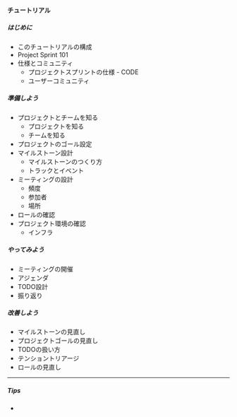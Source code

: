 <!-- イメージ

- はじめに で、チュートリアル自体の構成と、PJSの概要、関連する情報源など、基礎情報をinput。
- 導入 で、最初のセットアップの仕方を説明
- 実践 で、プロセスを走り始めてみる。
- 改善 で、プロセスをうけての実践と最適化について語る

といった感じ。

-->

#### チュートリアル

##### はじめに
  - このチュートリアルの構成
  - Project Sprint 101
  - 仕様とコミュニティ
    - プロジェクトスプリントの仕様 - CODE
    - ユーザーコミュニティ

##### 準備しよう
- プロジェクトとチームを知る
  - プロジェクトを知る
  - チームを知る
- プロジェクトのゴール設定
- マイルストーン設計
    - マイルストーンのつくり方
    - トラックとイベント
- ミーティングの設計
    - 頻度
    - 参加者
    - 場所
- ロールの確認
- プロジェクト環境の確認
  - インフラ

##### やってみよう
- ミーティングの開催
- アジェンダ
- TODO設計
- 振り返り

##### 改善しよう
- マイルストーンの見直し
- プロジェクトゴールの見直し
- TODOの扱い方
- テンショントリアージ
- ロールの見直し

-----------
##### Tips
-
